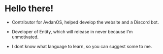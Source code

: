 # Hello there!
- Contributor for AvdanOS, helped develop the website and a Discord bot.

- Developer of Entity, which will release in never because I'm unmotivated.

- I dont know what language to learn, so you can suggest some to me.
